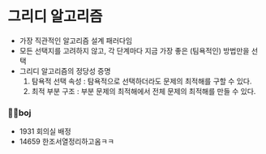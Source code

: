 # 그리디 알고리즘
- 가장 직관적인 알고리즘 설계 패러다임
- 모든 선택지를 고려하지 않고, 각 단계마다 지금 가장 좋은 (팀욕적인) 방법만을 선택
- 그리디 알고리즘의 정당성 증명
  1. 탐욕적 선택 속성 : 탐욕적으로 선택하더라도 문제의 최적해를 구할 수 있다.
  2. 최적 부분 구조 : 부분 문제의 최적해에서 전체 문제의 최적해를 만들 수 있다.

### 👩‍💻boj
- 1931 회의실 배정
- 14659 한조서열정리하고옴ㅋㅋ
